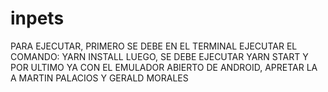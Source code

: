 # inpets
PARA EJECUTAR, PRIMERO SE DEBE EN EL TERMINAL EJECUTAR EL COMANDO: YARN INSTALL
LUEGO, SE DEBE EJECUTAR YARN START
Y POR ULTIMO YA CON EL EMULADOR ABIERTO DE ANDROID, APRETAR LA A
MARTIN PALACIOS Y GERALD MORALES
